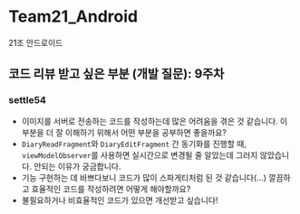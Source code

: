 # Team21_Android
21조 안드로이드

## 코드 리뷰 받고 싶은 부분 (개발 질문): 9주차

### settle54
- 이미지를 서버로 전송하는 코드를 작성하는데 많은 어려움을 겪은 것 같습니다. 이 부분을 더 잘 이해하기 위해서 어떤 부분을 공부하면 좋을까요?
- `DiaryReadFragment`와 `DiaryEditFragment` 간 동기화를 진행할 때, `viewModelObserver`를 사용하면 실시간으로 변경될 줄 알았는데 그러지 않았습니다. 안되는 이유가 궁금합니다.
- 기능 구현하는 데 바쁘다보니 코드가 많이 스파게티처럼 된 것 같습니다(...) 깔끔하고 효율적인 코드를 작성하려면 어떻게 해야할까요?
- 불필요하거나 비효율적인 코드가 있으면 개선받고 싶습니다!
